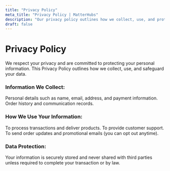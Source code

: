 ```yaml
---
title: "Privacy Policy"
meta_title: "Privacy Policy | MatterHubs"
description: "Our privacy policy outlines how we collect, use, and protect your personal information."
draft: false
---
```


# Privacy Policy

We respect your privacy and are committed to protecting your personal information. This Privacy Policy outlines how we collect, use, and safeguard your data.

### Information We Collect:
Personal details such as name, email, address, and payment information.
Order history and communication records.

### How We Use Your Information:
To process transactions and deliver products.
To provide customer support.
To send order updates and promotional emails (you can opt out anytime).

### Data Protection:
Your information is securely stored and never shared with third parties unless required to complete your transaction or by law.
<!-- ## Third-Party Services

We may share some of your information with third parties for purposes related to advertising, analysis, or other pertinent functions. These third parties are required to adhere to our privacy policy and implement robust security measures.

## Data Retention

Your data is retained for as long as necessary to provide our services or as required by applicable laws and regulations.

## Security

MatterHubs employs a variety of security measures, including encryption and authentication tools, to protect your information.

## Your Rights

You have the right to:

- Access, correct, or delete your personal data
- Object to the processing of your personal data
- Lodge a complaint with your local data protection authority if you believe your rights have been violated -->

<!-- ## Changes to This Privacy Policy

MatterHubs retains the right to update this Privacy Policy as needed. You will be informed of any changes by the publication of the updated policy on this page. Your continued use of MatterHubs following any modifications constitutes your acceptance of the revised Privacy Policy.

## Contact Us

If you have any questions concerning this Privacy Policy or your personal data, please reach out to us at info@matterhubs.com.

By using MatterHubs, you agree to the practices outlined in this Privacy Policy. Thank you for entrusting us with your information. -->
